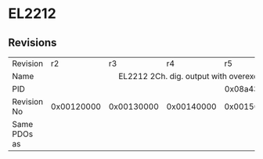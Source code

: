# EL2212

## Revisions
<table>
<tr>
<td>Revision</td>
<td>r2</td>
<td>r3</td>
<td>r4</td>
<td>r5</td>
<td>r6</td>
<td>r7</td>
<td>r8</td>
</tr>
<tr>
<td>Name</td>
<td colspan=7 align="center">EL2212 2Ch. dig. output with overexcitation (24V DC, 2.5A, 10A Peak)</td>
</tr>
<tr>
<td>PID</td>
<td colspan=7 align="center">0x08a43052</td>
</tr>
<tr>
<td>Revision No</td>
<td>0x00120000</td>
<td>0x00130000</td>
<td>0x00140000</td>
<td>0x00150000</td>
<td>0x00160000</td>
<td>0x00170000</td>
<td>0x00180000</td>
</tr>
<tr>
<td>Same PDOs as</td>
<td colspan=7 align="center"></td>
</tr>
</table>
